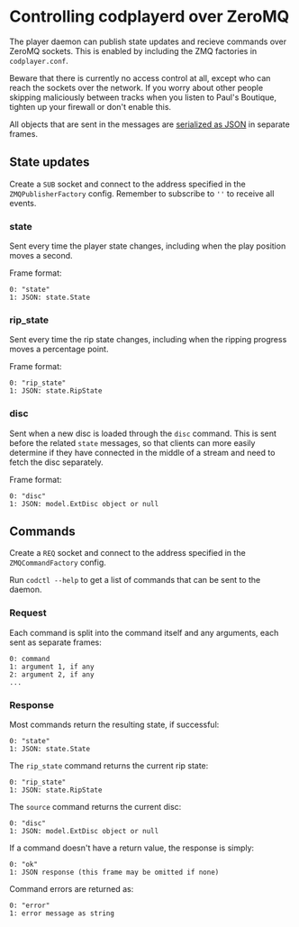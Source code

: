 
Controlling codplayerd over ZeroMQ
==================================

The player daemon can publish state updates and recieve commands over
ZeroMQ sockets.  This is enabled by including the ZMQ factories in
`codplayer.conf`.

Beware that there is currently no access control at all, except who
can reach the sockets over the network.  If you worry about other
people skipping maliciously between tracks when you listen to Paul's
Boutique, tighten up your firewall or don't enable this.

All objects that are sent in the messages are
[serialized as JSON](file-formats.md) in separate frames.


State updates
-------------

Create a `SUB` socket and connect to the address specified in the
`ZMQPublisherFactory` config.  Remember to subscribe to `''` to
receive all events.

### state

Sent every time the player state changes, including when the play
position moves a second.

Frame format:

    0: "state"
    1: JSON: state.State

### rip_state

Sent every time the rip state changes, including when the ripping
progress moves a percentage point.

Frame format:

    0: "rip_state"
    1: JSON: state.RipState

### disc

Sent when a new disc is loaded through the `disc` command.  This is
sent before the related `state` messages, so that clients can more
easily determine if they have connected in the middle of a stream and
need to fetch the disc separately.

Frame format:

    0: "disc"
    1: JSON: model.ExtDisc object or null


Commands
--------

Create a `REQ` socket and connect to the address specified in the
`ZMQCommandFactory` config.

Run `codctl --help` to get a list of commands that can be sent to the
daemon.

### Request

Each command is split into the command itself and any arguments, each
sent as separate frames:

    0: command
    1: argument 1, if any
    2: argument 2, if any
    ...

### Response

Most commands return the resulting state, if successful:

    0: "state"
    1: JSON: state.State

The `rip_state` command returns the current rip state:

    0: "rip_state"
    1: JSON: state.RipState

The `source` command returns the current disc:

    0: "disc"
    1: JSON: model.ExtDisc object or null

If a command doesn't have a return value, the response is simply:

    0: "ok"
    1: JSON response (this frame may be omitted if none)

Command errors are returned as:

    0: "error"
    1: error message as string
    
